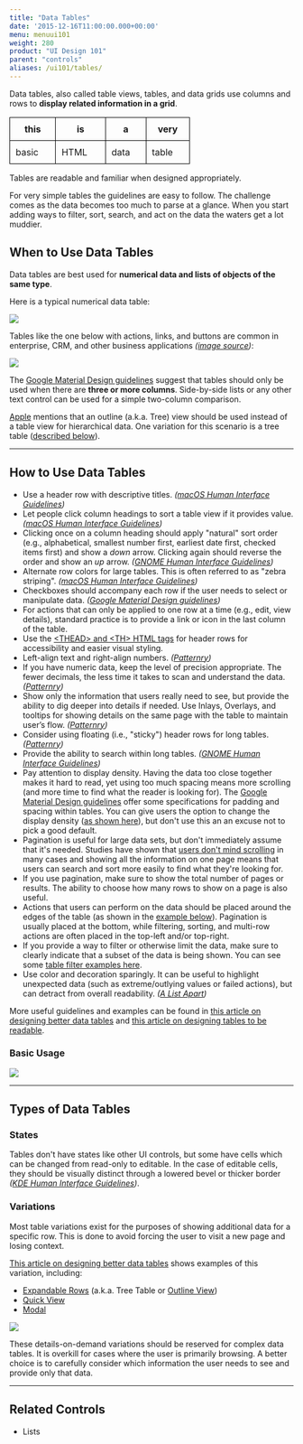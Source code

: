 ```yaml
---
title: "Data Tables"
date: '2015-12-16T11:00:00.000+00:00'
menu: menuui101
weight: 280
product: "UI Design 101"
parent: "controls"
aliases: /ui101/tables/
---
```


Data tables, also called table views, tables, and data grids use columns and rows to **display related information in a grid**.<!--more-->

<table style="border: 1px solid black; width: auto; display:table;width:320px;">
<thead>
<tr>
<th style="border: 1px solid black; padding: 10px;">this</th>
<th style="border: 1px solid black; padding: 10px;">is</th>
<th style="border: 1px solid black; padding: 10px;">a</th>
<th style="border: 1px solid black; padding: 10px;">very</th>
</tr>
</thead>
<tbody>
<tr>
<td style="border: 1px solid black; padding: 10px;">basic</td>
<td style="border: 1px solid black; padding: 10px;">HTML</td>
<td style="border: 1px solid black; padding: 10px;">data</td>
<td style="border: 1px solid black; padding: 10px;">table</td>
</tr>
</tbody>
</table>

Tables are readable and familiar when designed appropriately.

For very simple tables the guidelines are easy to follow. The challenge comes as the data becomes too much to parse at a glance. When you start adding ways to filter, sort, search, and act on the data the waters get a lot muddier.


## When to Use Data Tables

Data tables are best used for **numerical data and lists of objects of the same type**.

Here is a typical numerical data table:

![](//media.balsamiq.com/img/support/tutorials/ui101/espn-tables.png)

Tables like the one below with actions, links, and buttons are common in enterprise, CRM, and other business applications *([image source](https://uxdesign.cc/designing-better-tables-for-enterprise-applications-f9ef545e9fbd))*:

![](//media.balsamiq.com/img/support/tutorials/ui101/enterprise-tables.png)

The [Google Material Design guidelines](https://material.io/guidelines/components/data-tables.html) suggest that tables should only be used when there are **three or more columns**. Side-by-side lists or any other text control can be used for a simple two-column comparison.

[Apple](https://developer.apple.com/macos/human-interface-guidelines/windows-and-views/table-views/) mentions that an outline (a.k.a. Tree) view should be used instead of a table view for hierarchical data. One variation for this scenario is a tree table ([described below](#variations)).

---

## How to Use Data Tables

* Use a header row with descriptive titles. *([macOS Human Interface Guidelines](https://developer.apple.com/macos/human-interface-guidelines/windows-and-views/table-views/))*
* Let people click column headings to sort a table view if it provides value. *([macOS Human Interface Guidelines](https://developer.apple.com/macos/human-interface-guidelines/windows-and-views/table-views/))*
* Clicking once on a column heading should apply "natural" sort order (e.g., alphabetical, smallest number first, earliest date first, checked items first) and show a *down* arrow. Clicking again should reverse the order and show an *up* arrow. *([GNOME Human Interface Guidelines](https://developer.gnome.org/hig/stable/lists.html.en))*
* Alternate row colors for large tables. This is often referred to as "zebra striping". *([macOS Human Interface Guidelines](https://developer.apple.com/macos/human-interface-guidelines/windows-and-views/table-views/))*
* Checkboxes should accompany each row if the user needs to select or manipulate data. *([Google Material Design guidelines](https://material.io/guidelines/components/data-tables.html))*
* For actions that can only be applied to one row at a time (e.g., edit, view details), standard practice is to provide a link or icon in the last column of the table.
* Use the [&lt;THEAD&gt; and &lt;TH&gt; HTML tags](https://www.w3schools.com/tags/tag_thead.asp) for header rows for accessibility and easier visual styling.
* Left-align text and right-align numbers. *([Patternry](http://patternry.com/p=data-table/))*
* If you have numeric data, keep the level of precision appropriate. The fewer decimals, the less time it takes to scan and understand the data. *([Patternry](http://patternry.com/p=data-table/))*
* Show only the information that users really need to see, but provide the ability to dig deeper into details if needed. Use Inlays, Overlays, and tooltips for showing details on the same page with the table to maintain user’s flow. *([Patternry](http://patternry.com/p=data-table/))*
* Consider using floating (i.e., "sticky") header rows for long tables. *([Patternry](http://patternry.com/p=data-table/))*
* Provide the ability to search within long tables. *([GNOME Human Interface Guidelines](https://developer.gnome.org/hig/stable/lists.html.en))*
* Pay attention to display density. Having the data too close together makes it hard to read, yet using too much spacing means more scrolling (and more time to find what the reader is looking for).  The [Google Material Design guidelines](https://material.io/guidelines/components/data-tables.html#data-tables-specs) offer some specifications for padding and spacing within tables. You can give users the option to change the display density ([as shown here](https://uxdesign.cc/design-better-data-tables-4ecc99d23356#f194)), but don't use this an an excuse not to pick a good default.
* Pagination is useful for large data sets, but don't immediately assume that it's needed. Studies have shown that [users don't mind scrolling](http://uxmyths.com/post/654047943/myth-people-dont-scroll) in many cases and showing all the information on one page means that users can search and sort more easily to find what they're looking for.
* If you use pagination, make sure to show the total number of pages or results. The ability to choose how many rows to show on a page is also useful.
* Actions that users can perform on the data should be placed around the edges of the table (as shown in the [example below](#basic-usage)). Pagination is usually placed at the bottom, while filtering, sorting, and multi-row actions are often placed in the top-left and/or top-right.
* If you provide a way to filter or otherwise limit the data, make sure to clearly indicate that a subset of the data is being shown. You can see some [table filter examples here](http://ui-patterns.com/patterns/TableFilter).
* Use color and decoration sparingly. It can be useful to highlight unexpected data (such as extreme/outlying values or failed actions), but can detract from overall readability. *([A List Apart](https://alistapart.com/article/web-typography-tables))*

More useful guidelines and examples can be found in [this article on designing better data tables](https://uxdesign.cc/design-better-data-tables-4ecc99d23356) and [this article on designing tables to be readable](https://alistapart.com/article/web-typography-tables).


### Basic Usage

![](//media.balsamiq.com/img/support/tutorials/ui101/tables.png)

---

## Types of Data Tables

### States

Tables don't have states like other UI controls, but some have cells which can be changed from read-only to editable. In the case of editable cells, they should be visually distinct through a lowered bevel or thicker border *([KDE Human Interface Guidelines](https://community.kde.org/KDE_Visual_Design_Group/HIG/TableView))*.

### Variations

Most table variations exist for the purposes of showing additional data for a specific row. This is done to avoid forcing the user to visit a new page and losing context.

[This article on designing better data tables](https://uxdesign.cc/design-better-data-tables-4ecc99d23356) shows examples of this variation, including:

* [Expandable Rows](https://uxdesign.cc/design-better-data-tables-4ecc99d23356#a1a4) (a.k.a. Tree Table or [Outline View](https://developer.apple.com/macos/human-interface-guidelines/windows-and-views/outline-views/))
* [Quick View](https://uxdesign.cc/design-better-data-tables-4ecc99d23356#4731)
* [Modal](https://uxdesign.cc/design-better-data-tables-4ecc99d23356#ecb6)

![](//media.balsamiq.com/img/support/tutorials/ui101/tables-variations.png)

These details-on-demand variations should be reserved for complex data tables. It is overkill for cases where the user is primarily browsing. A better choice is to carefully consider which information the user needs to see and provide only that data.

---

## Related Controls

* Lists
